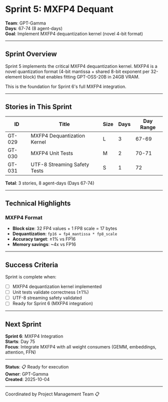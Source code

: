 # Sprint 5: MXFP4 Dequant

**Team**: GPT-Gamma  
**Days**: 67-74 (8 agent-days)  
**Goal**: Implement MXFP4 dequantization kernel (novel 4-bit format)

---

## Sprint Overview

Sprint 5 implements the critical MXFP4 dequantization kernel. MXFP4 is a novel quantization format (4-bit mantissa + shared 8-bit exponent per 32-element block) that enables fitting GPT-OSS-20B in 24GB VRAM.

This is the foundation for Sprint 6's full MXFP4 integration.

---

## Stories in This Sprint

| ID | Title | Size | Days | Day Range |
|----|-------|------|------|-----------|
| GT-029 | MXFP4 Dequantization Kernel | L | 3 | 67-69 |
| GT-030 | MXFP4 Unit Tests | M | 2 | 70-71 |
| GT-031 | UTF-8 Streaming Safety Tests | S | 1 | 72 |

**Total**: 3 stories, 8 agent-days (Days 67-74)

---

## Technical Highlights

### MXFP4 Format
- **Block size**: 32 FP4 values + 1 FP8 scale = 17 bytes
- **Dequantization**: `fp16 = fp4_mantissa * fp8_scale`
- **Accuracy target**: ±1% vs FP16
- **Memory savings**: ~4x vs FP16

---

## Success Criteria

Sprint is complete when:
- [ ] MXFP4 dequantization kernel implemented
- [ ] Unit tests validate correctness (±1%)
- [ ] UTF-8 streaming safety validated
- [ ] Ready for Sprint 6 (MXFP4 integration)

---

## Next Sprint

**Sprint 6**: MXFP4 Integration  
**Starts**: Day 75  
**Focus**: Integrate MXFP4 with all weight consumers (GEMM, embeddings, attention, FFN)

---

**Status**: 📋 Ready for execution  
**Owner**: GPT-Gamma  
**Created**: 2025-10-04

---
Coordinated by Project Management Team 📋
